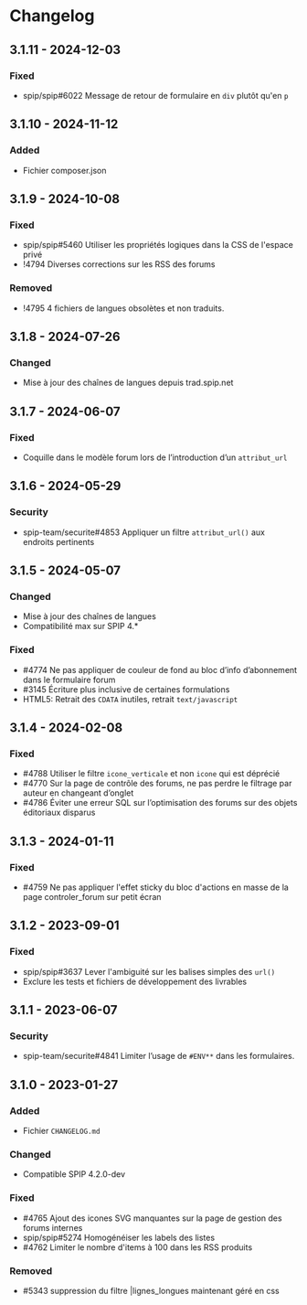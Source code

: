 # Changelog

## 3.1.11 - 2024-12-03

### Fixed

- spip/spip#6022 Message de retour de formulaire en `div` plutôt qu'en `p`

## 3.1.10 - 2024-11-12

### Added

- Fichier composer.json

## 3.1.9 - 2024-10-08

### Fixed

- spip/spip#5460 Utiliser les propriétés logiques dans la CSS de l'espace privé
- !4794 Diverses corrections sur les RSS des forums

### Removed

- !4795 4 fichiers de langues obsolètes et non traduits.

## 3.1.8 - 2024-07-26

### Changed

- Mise à jour des chaînes de langues depuis trad.spip.net

## 3.1.7 - 2024-06-07

### Fixed

- Coquille dans le modèle forum lors de l’introduction d’un `attribut_url`

## 3.1.6 - 2024-05-29

### Security

- spip-team/securite#4853 Appliquer un filtre `attribut_url()` aux endroits pertinents

## 3.1.5 - 2024-05-07

### Changed

- Mise à jour des chaînes de langues
- Compatibilité max sur SPIP 4.*

### Fixed

- #4774 Ne pas appliquer de couleur de fond au bloc d’info d’abonnement dans le formulaire forum
- #3145 Écriture plus inclusive de certaines formulations
- HTML5: Retrait des `CDATA` inutiles, retrait `text/javascript`

## 3.1.4 - 2024-02-08

### Fixed

- #4788 Utiliser le filtre `icone_verticale` et non `icone` qui est déprécié
- #4770 Sur la page de contrôle des forums, ne pas perdre le filtrage par auteur en changeant d’onglet
- #4786 Éviter une erreur SQL sur l’optimisation des forums sur des objets éditoriaux disparus

## 3.1.3 - 2024-01-11

### Fixed

- #4759 Ne pas appliquer l'effet sticky du bloc d'actions en masse de la page controler_forum sur petit écran

## 3.1.2 - 2023-09-01

### Fixed

- spip/spip#3637 Lever l'ambiguité sur les balises simples des `url()`
- Exclure les tests et fichiers de développement des livrables

## 3.1.1 - 2023-06-07

### Security

- spip-team/securite#4841 Limiter l’usage de `#ENV**` dans les formulaires.

## 3.1.0 - 2023-01-27

### Added

- Fichier `CHANGELOG.md`

### Changed

- Compatible SPIP 4.2.0-dev

### Fixed

- #4765 Ajout des icones SVG manquantes sur la page de gestion des forums internes
- spip/spip#5274 Homogénéiser les labels des listes
- #4762 Limiter le nombre d'items à 100 dans les RSS produits

### Removed

- #5343 suppression du filtre |lignes_longues maintenant géré en css
